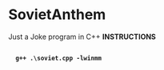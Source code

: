 # SovietAnthem
Just a Joke program in C++
<strong>INSTRUCTIONS<strong>

<code>
  g++ .\soviet.cpp -lwinmm

